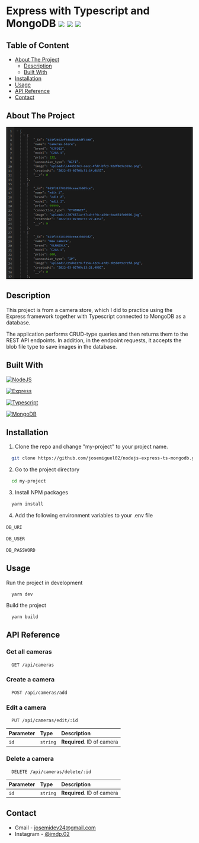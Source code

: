 # Express with Typescript and MongoDB <img src='https://emojis.slackmojis.com/emojis/images/1643514187/1539/express.png?1643514187' height='25'> <img src="https://emojis.slackmojis.com/emojis/images/1479745458/1383/typescript.png?1479745458" height="25" /> <img src='https://emojis.slackmojis.com/emojis/images/1643514905/9226/mongo_db.png?1643514905' height='25'>

## Table of Content

- [About The Project](#about-the-project)
  - [Description](#description)
  - [Built With](#built-with)
- [Installation](#installation)
- [Usage](#usage)
- [API Reference](#api-reference)
- [Contact](#contact)

## About The Project

![Screenshot](./demo/preview.png)

## Description

This project is from a camera store, which I did to practice using the Express framework together with Typescript connected to MongoDB as a database.

The application performs CRUD-type queries and then returns them to the REST API endpoints. In addition, in the endpoint requests, it accepts the blob file type to save images in the database.

## Built With

[![NodeJS](https://img.shields.io/badge/Node.js-339933?style=for-the-badge&logo=node.js&logoColor=white)](https://nodejs.dev)

[![Express](https://img.shields.io/badge/Express-000?style=for-the-badge&logo=express&logoColor=white)](https://expressjs.com)

[![Typescript](https://img.shields.io/badge/TypeScript-3178C6?style=for-the-badge&logo=typescript&logoColor=white)](https://www.typescriptlang.org)

[![MongoDB](https://img.shields.io/badge/MongoDB-47A248?style=for-the-badge&logo=mongodb&logoColor=white)](https://www.mongodb.com)

## Installation

1. Clone the repo and change "my-project" to your project name.

```sh
  git clone https://github.com/josemiguel02/nodejs-express-ts-mongodb.git ./my-project
```

2. Go to the project directory

```sh
  cd my-project
```

3. Install NPM packages

```sh
  yarn install
```

4. Add the following environment variables to your .env file

`DB_URI`

`DB_USER`

`DB_PASSWORD`

## Usage

Run the project in development

```
  yarn dev
```

Build the project

```
  yarn build
```

## API Reference

### Get all cameras

```
  GET /api/cameras
```

### Create a camera

```
  POST /api/cameras/add
```

### Edit a camera

```
  PUT /api/cameras/edit/:id
```

| Parameter | Type     | Description                |
| :-------- | :------- | :------------------------- |
| `id`      | `string` | **Required**. ID of camera |

### Delete a camera

```
  DELETE /api/cameras/delete/:id
```

| Parameter | Type     | Description                |
| :-------- | :------- | :------------------------- |
| `id`      | `string` | **Required**. ID of camera |

## Contact

- Gmail - [josemidev24@gmail.com](mailto:josemidev24@gmail.com)
- Instagram - [@jmdp.02](https://www.instagram.com/jmdp.02)
